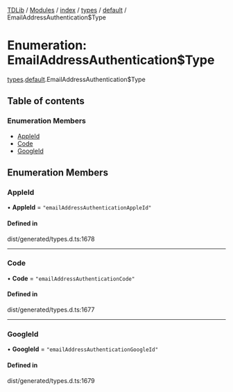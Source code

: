 [TDLib](../README.md) / [Modules](../modules.md) / [index](../modules/index.md) / [types](../modules/index.types.md) / [default](../modules/index.types.default.md) / EmailAddressAuthentication$Type

# Enumeration: EmailAddressAuthentication$Type

[types](../modules/index.types.md).[default](../modules/index.types.default.md).EmailAddressAuthentication$Type

## Table of contents

### Enumeration Members

- [AppleId](index.types.default.EmailAddressAuthentication_Type.md#appleid)
- [Code](index.types.default.EmailAddressAuthentication_Type.md#code)
- [GoogleId](index.types.default.EmailAddressAuthentication_Type.md#googleid)

## Enumeration Members

### AppleId

• **AppleId** = ``"emailAddressAuthenticationAppleId"``

#### Defined in

dist/generated/types.d.ts:1678

___

### Code

• **Code** = ``"emailAddressAuthenticationCode"``

#### Defined in

dist/generated/types.d.ts:1677

___

### GoogleId

• **GoogleId** = ``"emailAddressAuthenticationGoogleId"``

#### Defined in

dist/generated/types.d.ts:1679
